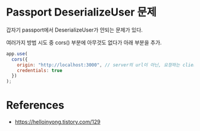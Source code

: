 # Passport DeserializeUser 문제
갑자기 passport에서 DeserializeUser가 안되는 문제가 있다.
  
여러가지 방법 시도 중
cors() 부분에 아무것도 없다가 아래 부분을 추가. 
```js
app.use(
  cors({
    origin: "http://localhost:3000", // server의 url이 아닌, 요청하는 client의 url
    credentials: true
  })
);

```

# References
- https://helloinyong.tistory.com/129